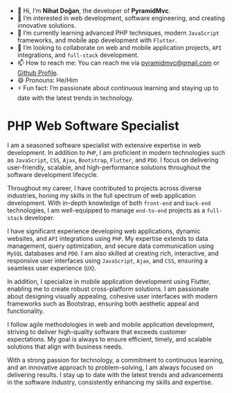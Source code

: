 - 👋 Hi, I’m **Nihat Doğan**, the developer of **PyramidMvc**.
- 👀 I’m interested in web development, software engineering, and creating innovative solutions.
- 🌱 I’m currently learning advanced PHP techniques, modern `JavaScript` frameworks, and mobile app development with `Flutter`.
- 💞️ I’m looking to collaborate on web and mobile application projects, `API` integrations, and `full-stack` development.
- 📫 How to reach me: You can reach me via [pyramidmvc@gmail.com](pyramidmvc@gmail.com) or [Github Profile](https://github.com/PyramidMvc).
- 😄 Pronouns: He/Him
- ⚡ Fun fact: I’m passionate about continuous learning and staying up to date with the latest trends in technology.

# PHP Web Software Specialist

I am a seasoned software specialist with extensive expertise in web development. In addition to `PHP`, I am proficient in modern technologies such as `JavaScript`, `CSS`, `Ajax`, `Bootstrap`, `Flutter`, and `PDO`. I focus on delivering user-friendly, scalable, and high-performance solutions throughout the software development lifecycle.

Throughout my career, I have contributed to projects across diverse industries, honing my skills in the full spectrum of web application development. With in-depth knowledge of both `front-end` and `back-end` technologies, I am well-equipped to manage `end-to-end` projects as a `full-stack` developer.

I have significant experience developing web applications, dynamic websites, and `API` integrations using `PHP`. My expertise extends to data management, query optimization, and secure data communication using `MySQL` databases and `PDO`. I am also skilled at creating rich, interactive, and responsive user interfaces using `JavaScript`, `Ajax`, and `CSS`, ensuring a seamless user experience (`UX`).

In addition, I specialize in mobile application development using Flutter, enabling me to create robust cross-platform solutions. I am passionate about designing visually appealing, cohesive user interfaces with modern frameworks such as Bootstrap, ensuring both aesthetic appeal and functionality.

I follow agile methodologies in web and mobile application development, striving to deliver high-quality software that exceeds customer expectations. My goal is always to ensure efficient, timely, and scalable solutions that align with business needs.

With a strong passion for technology, a commitment to continuous learning, and an innovative approach to problem-solving, I am always focused on delivering results. I stay up to date with the latest trends and advancements in the software industry, consistently enhancing my skills and expertise.

